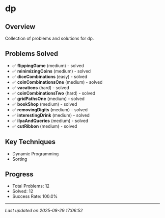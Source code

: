# dp

## Overview
Collection of problems and solutions for dp.

## Problems Solved
- ✅ **flippingGame** (medium) - solved
- ✅ **minimizingCoins** (medium) - solved
- ✅ **diceCombinations** (easy) - solved
- ✅ **coinCombinationsOne** (medium) - solved
- ✅ **vacations** (hard) - solved
- ✅ **coinCombinationsTwo** (hard) - solved
- ✅ **gridPathsOne** (medium) - solved
- ✅ **bookShop** (medium) - solved
- ✅ **removingDigits** (medium) - solved
- ✅ **interestingDrink** (medium) - solved
- ✅ **ilyaAndQueries** (medium) - solved
- ✅ **cutRibbon** (medium) - solved

## Key Techniques
- Dynamic Programming
- Sorting

## Progress
- Total Problems: 12
- Solved: 12
- Success Rate: 100.0%

---
*Last updated on 2025-08-29 17:06:52*
